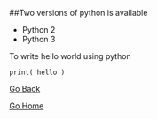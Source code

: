 ##Two versions of python is available
* Python 2
* Python 3

To write hello world using python

`print('hello')`


[Go Back](python.md)

[Go Home](index.md)
